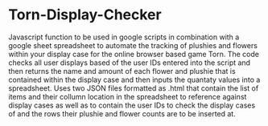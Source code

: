 # Torn-Display-Checker
Javascript function to be used in google scripts in combination with a google sheet spreadsheet to automate the tracking of plushies and flowers within your display case for the online browser based game Torn.
The code checks all user displays based of the user IDs entered into the script and then returns the name and amount of each flower and plushie that is contained within the display case and then inputs the quantaty values into a spreadsheet.
Uses two JSON files formatted as .html that contain the list of items and their collumn location in the spreadsheet to reference against display cases as well as to contain the user IDs to check the display cases of and the rows their plushie and flower counts are to be inserted at.
